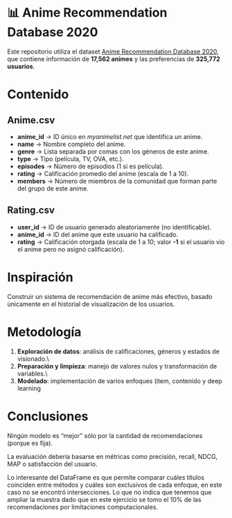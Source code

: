 # 📊 Anime Recommendation Database 2020  

Este repositorio utiliza el dataset [Anime Recommendation Database 2020](https://www.kaggle.com/datasets/CooperUnion/anime-recommendations-database), que contiene información de **17,562 animes** y las preferencias de **325,772 usuarios**.  

# Contenido  

## Anime.csv  
- **anime_id** → ID único en *myanimelist.net* que identifica un anime.  
- **name** → Nombre completo del anime.  
- **genre** → Lista separada por comas con los géneros de este anime.  
- **type** → Tipo (película, TV, OVA, etc.).  
- **episodes** → Número de episodios (1 si es película).  
- **rating** → Calificación promedio del anime (escala de 1 a 10).  
- **members** → Número de miembros de la comunidad que forman parte del grupo de este anime.  

## Rating.csv  
- **user_id** → ID de usuario generado aleatoriamente (no identificable).  
- **anime_id** → ID del anime que este usuario ha calificado.  
- **rating** → Calificación otorgada (escala de 1 a 10; valor **-1** si el usuario vio el anime pero no asignó calificación).  

# Inspiración  
Construir un sistema de recomendación de anime más efectivo, basado únicamente en el historial de visualización de los usuarios.  


# Metodología

1.  **Exploración de datos**: análisis de calificaciones, géneros y
    estados de visionado.\
2.  **Preparación y limpieza**: manejo de valores nulos y transformación
    de variables.\
3.  **Modelado**: implementación de varios enfoques (item, contenido y deep learning

# Conclusiones 
Ningún modelo es “mejor” sólo por la cantidad de recomendaciones (porque es fija).

La evaluación debería basarse en métricas como precisión, recall, NDCG, MAP o satisfacción del usuario.

Lo interesante del DataFrame es que permite comparar cuáles títulos coinciden entre métodos y cuáles son exclusivos de cada enfoque, en este caso no se encontró intersecciones. Lo que no indica que tenemos que ampliar la muestra dado que en este ejercicio se tomo el 10% de las recomendaciones por limitaciones computacionales.
